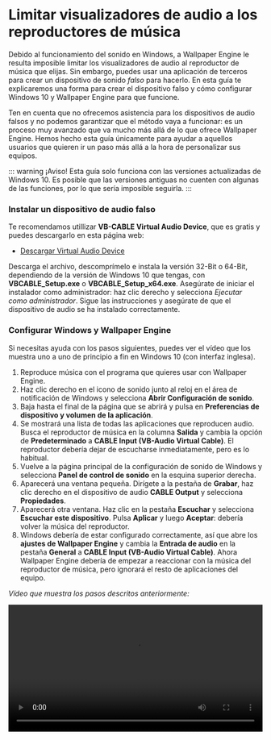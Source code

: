 # Limitar visualizadores de audio a los reproductores de música

Debido al funcionamiento del sonido en Windows, a Wallpaper Engine le resulta imposible limitar los visualizadores de audio al reproductor de música que elijas. Sin embargo, puedes usar una aplicación de terceros para crear un dispositivo de sonido *falso* para hacerlo. En esta guía te explicaremos una forma para crear el dispositivo falso y cómo configurar Windows 10 y Wallpaper Engine para que funcione.

Ten en cuenta que no ofrecemos asistencia para los dispositivos de audio falsos y no podemos garantizar que el método vaya a funcionar: es un proceso muy avanzado que va mucho más allá de lo que ofrece Wallpaper Engine. Hemos hecho esta guía únicamente para ayudar a aquellos usuarios que quieren ir un paso más allá a la hora de personalizar sus equipos.

::: warning
¡Aviso! Esta guía solo funciona con las versiones actualizadas de Windows 10. Es posible que las versiones antiguas no cuenten con algunas de las funciones, por lo que sería imposible seguirla.
:::

### Instalar un dispositivo de audio falso

Te recomendamos utillizar **VB-CABLE Virtual Audio Device**, que es gratis y puedes descargarlo en esta página web:

* [Descargar Virtual Audio Device](https://www.vb-audio.com/Cable/)

Descarga el archivo, descomprímelo e instala la versión 32-Bit o 64-Bit, dependiendo de la versión de Windows 10 que tengas, con **VBCABLE_Setup.exe** o **VBCABLE_Setup_x64.exe**. Asegúrate de iniciar el instalador como administrador: haz clic derecho y selecciona *Ejecutar como administrador*. Sigue las instrucciones y asegúrate de que el dispositivo de audio se ha instalado correctamente.

### Configurar Windows y Wallpaper Engine

Si necesitas ayuda con los pasos siguientes, puedes ver el vídeo que los muestra uno a uno de principio a fin en Windows 10 (con interfaz inglesa).

1. Reproduce música con el programa que quieres usar con Wallpaper Engine.
2. Haz clic derecho en el icono de sonido junto al reloj en el área de notificación de Windows y selecciona **Abrir Configuración de sonido**.
3. Baja hasta el final de la página que se abrirá y pulsa en **Preferencias de dispositivo y volumen de la aplicación**.
4. Se mostrará una lista de todas las aplicaciones que reproducen audio. Busca el reproductor de música en la columna **Salida** y cambia la opción de **Predeterminado** a **CABLE Input (VB-Audio Virtual Cable)**. El reproductor debería dejar de escucharse inmediatamente, pero es lo habitual.
5. Vuelve a la página principal de la configuración de sonido de Windows y selecciona **Panel de control de sonido** en la esquina superior derecha.
6. Aparecerá una ventana pequeña. Dirígete a la pestaña de **Grabar**, haz clic derecho en el dispositivo de audio **CABLE Output** y selecciona **Propiedades**.
7. Aparecerá otra ventana. Haz clic en la pestaña **Escuchar** y selecciona **Escuchar este dispositivo**. Pulsa **Aplicar** y luego **Aceptar**: debería volver la música del reproductor.
8. Windows debería de estar configurado correctamente, así que abre los **ajustes de Wallpaper Engine** y cambia la **Entrada de audio** en la pestaña **General** a **CABLE Input (VB-Audio Virtual Cable)**. Ahora Wallpaper Engine debería de empezar a reaccionar con la música del reproductor de música, pero ignorará el resto de aplicaciones del equipo.

*Vídeo que muestra los pasos descritos anteriormente:*

<video width="100%" controls>
  <source src="/videos/audioinputdevice.mp4" type="video/mp4">
  Tu navegador no admite la etiqueta de vídeo.
</video>
